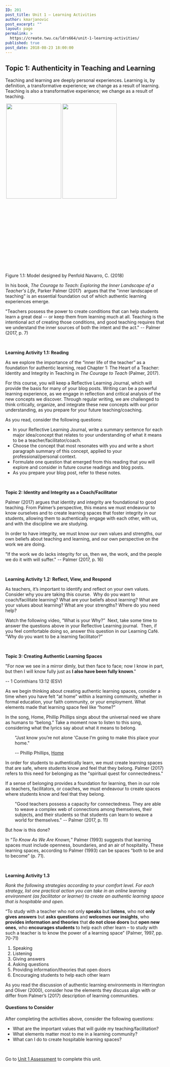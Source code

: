 ```yaml
---
ID: 201
post_title: Unit 1 – Learning Activities
author: kmarjanovic
post_excerpt: ""
layout: page
permalink: >
  https://create.twu.ca/ldrs664/unit-1-learning-activities/
published: true
post_date: 2018-08-23 18:00:00
---
```

<h2><strong>Topic 1: Authenticity in Teaching and Learning</strong></h2>
Teaching and learning are deeply personal experiences. Learning is, by definition, a transformative experience; we change as a result of learning. Teaching is also a transformative experience; we change as a result of teaching.

<span style="color: #ff0000;"><strong> <img class="alignleft size-medium wp-image-209" src="http://create.twu.ca/ldrs664/files/2018/08/664-authentic-learners-173x300.png" alt="" width="173" height="300" /> <img class="alignleft size-medium wp-image-210" src="http://create.twu.ca/ldrs664/files/2018/08/664-authentic-teachers-171x300.png" alt="" width="171" height="300" /></strong></span>

&nbsp;

&nbsp;

&nbsp;

&nbsp;

&nbsp;

&nbsp;

<span style="color: #ff0000;"><strong>   </strong> </span>

Figure 1.1: Model designed by Penfold Navarro, C. (2018)

In his book, <em>The Courage to Teach: Exploring the Inner Landscape of a Teacher's Life</em>, Parker Palmer (2017)  argues that the "inner landscape of teaching" is an essential foundation out of which authentic learning experiences emerge.

"Teachers possess the power to create conditions that can help students learn a great deal -- or keep them from learning much at all. Teaching is the intentional act of creating those conditions, and good teaching requires that we understand the inner sources of both the intent and the act." -- Palmer (2017, p. 7)

&nbsp;

<strong>Learning Activity 1.1: Reading</strong>

As we explore the importance of the “inner life of the teacher” as a foundation for authentic learning, read Chapter 1: The Heart of a Teacher: Identity and Integrity in Teaching in <em>The Courage to Teach</em> (Palmer, 2017).

For this course, you will keep a Reflective Learning Journal, which will provide the basis for many of your blog posts. Writing can be a powerful learning experience, as we engage in reflection and critical analysis of the new concepts we discover. Through regular writing, we are challenged to think critically, organize, and integrate these new concepts with our prior understanding, as you prepare for your future teaching/coaching.

As you read, consider the following questions:
<ul>
 	<li>In your Reflective Learning Journal, write a summary sentence for each major idea/concept that relates to your understanding of what it means to be a teacher/facilitator/coach.</li>
 	<li>Choose the concept that most resonates with you and write a short paragraph summary of this concept, applied to your professional/personal context.</li>
 	<li>Formulate one question that emerged from this reading that you will explore and consider in future course readings and blog posts.</li>
 	<li>As you prepare your blog post, refer to these notes.</li>
</ul>
&nbsp;

<strong>Topic 2: Identity and Integrity as a Coach/Facilitator</strong>

Palmer (2017) argues that identity and integrity are foundational to good teaching. From Palmer’s perspective, this means we must endeavour to know ourselves and to create learning spaces that foster integrity in our students, allowing them to authentically engage with each other, with us, and with the discipline we are studying.

In order to have integrity, we must know our own values and strengths, our own beliefs about teaching and learning, and our own perspective on the work we are doing.

"If the work we do lacks integrity for us, then we, the work, and the people we do it with will suffer." -- Palmer (2017, p. 16)

&nbsp;

<strong>Learning Activity 1.2: Reflect, View, and Respond </strong>

As teachers, it’s important to identify and reflect on your own values. Consider why you are taking this course.  Why do you want to coach/facilitate learning? What are your beliefs about learning? What are your values about learning? What are your strengths? Where do you need help?

Watch the following video, “What is your Why?”  Next, take some time to answer the questions above in your Reflective Learning journal.  Then, if you feel comfortable doing so, answer this question in our Learning Café.  “Why do you want to be a learning facilitator?”

&nbsp;

<strong>Topic 3: Creating Authentic Learning Spaces</strong>

"For now we see in a mirror dimly, but then face to face; now I know in part, but then I will know fully just as <strong>I also have been fully known</strong>."

-- 1 Corinthians 13:12 (ESV)

As we begin thinking about creating authentic learning spaces, consider a time when you have felt “at home” within a learning community, whether in formal education, your faith community, or your employment. What elements made that learning space feel like “home?”

In the song, Home, Phillip Phillips sings about the universal need we share as humans to “belong.” Take a moment now to listen to this song, considering what the lyrics say about what it means to belong.
<p style="padding-left: 30px;">"Just know you’re not alone
'Cause I’m going to make this place your home."</p>
<p style="padding-left: 30px;">-- Phillip Phillips, <a href="https://www.youtube.com/watch?v=HoRkntoHkIE">Home</a></p>
In order for students to authentically learn, we must create learning spaces that are safe, where students know and feel that they belong. Palmer (2017) refers to this need for belonging as the "spiritual quest for connectedness."

If a sense of belonging provides a foundation for learning, then in our role as teachers, facilitators, or coaches, we must endeavour to create spaces where students know and feel that they belong.
<p style="padding-left: 30px;">"Good teachers possess a capacity for connectedness. They are able to weave a complex web of connections among themselves, their subjects, and their students so that students can learn to weave a world for themselves." -- Palmer (2017, p. 11)</p>
But how is this done?

In “<em>To Know As We Are Known,</em>” Palmer (1993) suggests that learning spaces must include openness, boundaries, and an air of hospitality. These learning spaces, according to Palmer (1993) can be spaces “both to be and to become” (p. 71).

&nbsp;

<strong>Learning Activity 1.3</strong>

<em>Rank the following strategies according to your comfort level. For each strategy, list one practical action you can take in an online learning environment (as facilitator or learner) to create an authentic learning space that is hospitable and open.</em>

“To study with a teacher who not only<strong> speaks</strong> but l<strong>istens</strong>, who not <strong>only gives answers</strong> but <strong>asks questions</strong> and <strong>welcomes our insights</strong>, who <strong>provides information and theories</strong> that <strong>do not close doors</strong> but <strong>open new ones</strong>, who <strong>encourages students</strong> to help each other learn – to study with such a teacher is to know the power of a learning space” (Palmer, 1997, pp. 70-71)
<ol>
 	<li>Speaking</li>
 	<li>Listening</li>
 	<li>Giving answers</li>
 	<li>Asking questions</li>
 	<li>Providing information/theories that open doors</li>
 	<li>Encouraging students to help each other learn</li>
</ol>
As you read the discussion of authentic learning environments in Herrington and Oliver (2000), consider how the elements they discuss align with or differ from Palmer’s (2017) description of learning communities.
<h4>Questions to Consider</h4>
After completing the activities above, consider the following questions:
<ul>
 	<li>What are the important values that will guide my teaching/facilitation?</li>
 	<li>What elements matter most to me in a learning community?</li>
 	<li>What can I do to create hospitable learning spaces?</li>
</ul>
&nbsp;

Go to <a href="https://create.twu.ca/ldrs664/unit-1-assessment/">Unit 1 Assessment</a> to complete this unit.